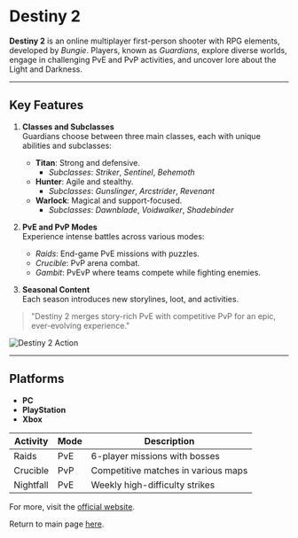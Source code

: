 # Destiny 2

**Destiny 2** is an online multiplayer first-person shooter with RPG elements, developed by *Bungie*. Players, known as *Guardians*, explore diverse worlds, engage in challenging PvE and PvP activities, and uncover lore about the Light and Darkness.

---

## Key Features

1. **Classes and Subclasses**  
   Guardians choose between three main classes, each with unique abilities and subclasses:
   - **Titan**: Strong and defensive.
     - *Subclasses*: *Striker*, *Sentinel*, *Behemoth*
   - **Hunter**: Agile and stealthy.
     - *Subclasses*: *Gunslinger*, *Arcstrider*, *Revenant*
   - **Warlock**: Magical and support-focused.
     - *Subclasses*: *Dawnblade*, *Voidwalker*, *Shadebinder*

2. **PvE and PvP Modes**  
   Experience intense battles across various modes:
   - *Raids*: End-game PvE missions with puzzles.
   - *Crucible*: PvP arena combat.
   - *Gambit*: PvEvP where teams compete while fighting enemies.

3. **Seasonal Content**  
   Each season introduces new storylines, loot, and activities.

> "Destiny 2 merges story-rich PvE with competitive PvP for an epic, ever-evolving experience."

![Destiny 2 Action](https://cdn.cloudflare.steamstatic.com/steam/apps/1085660/header.jpg)

---

## Platforms
- **PC**
- **PlayStation**
- **Xbox**

| Activity   | Mode    | Description                        |
|------------|---------|------------------------------------|
| Raids      | PvE     | 6-player missions with bosses     |
| Crucible   | PvP     | Competitive matches in various maps|
| Nightfall  | PvE     | Weekly high-difficulty strikes    |

For more, visit the [official website](https://www.bungie.net).

Return to main page [here](README.md).
